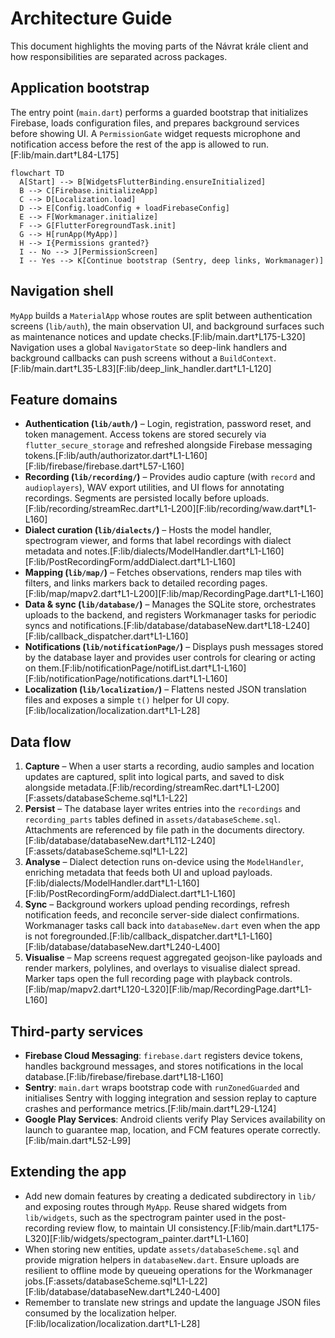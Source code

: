 # Architecture Guide

This document highlights the moving parts of the Návrat krále client and how responsibilities are separated across packages.

## Application bootstrap
The entry point (`main.dart`) performs a guarded bootstrap that initializes Firebase, loads configuration files, and prepares background services before showing UI. A `PermissionGate` widget requests microphone and notification access before the rest of the app is allowed to run.[F:lib/main.dart†L84-L175]

```mermaid
flowchart TD
  A[Start] --> B[WidgetsFlutterBinding.ensureInitialized]
  B --> C[Firebase.initializeApp]
  C --> D[Localization.load]
  D --> E[Config.loadConfig + loadFirebaseConfig]
  E --> F[Workmanager.initialize]
  F --> G[FlutterForegroundTask.init]
  G --> H[runApp(MyApp)]
  H --> I{Permissions granted?}
  I -- No --> J[PermissionScreen]
  I -- Yes --> K[Continue bootstrap (Sentry, deep links, Workmanager)]
```


## Navigation shell
`MyApp` builds a `MaterialApp` whose routes are split between authentication screens (`lib/auth`), the main observation UI, and background surfaces such as maintenance notices and update checks.[F:lib/main.dart†L175-L320] Navigation uses a global `NavigatorState` so deep-link handlers and background callbacks can push screens without a `BuildContext`.[F:lib/main.dart†L35-L83][F:lib/deep_link_handler.dart†L1-L120]

## Feature domains
- **Authentication (`lib/auth/`)** – Login, registration, password reset, and token management. Access tokens are stored securely via `flutter_secure_storage` and refreshed alongside Firebase messaging tokens.[F:lib/auth/authorizator.dart†L1-L160][F:lib/firebase/firebase.dart†L57-L160]
- **Recording (`lib/recording/`)** – Provides audio capture (with `record` and `audioplayers`), WAV export utilities, and UI flows for annotating recordings. Segments are persisted locally before uploads.[F:lib/recording/streamRec.dart†L1-L200][F:lib/recording/waw.dart†L1-L160]
- **Dialect curation (`lib/dialects/`)** – Hosts the model handler, spectrogram viewer, and forms that label recordings with dialect metadata and notes.[F:lib/dialects/ModelHandler.dart†L1-L160][F:lib/PostRecordingForm/addDialect.dart†L1-L160]
- **Mapping (`lib/map/`)** – Fetches observations, renders map tiles with filters, and links markers back to detailed recording pages.[F:lib/map/mapv2.dart†L1-L200][F:lib/map/RecordingPage.dart†L1-L160]
- **Data & sync (`lib/database/`)** – Manages the SQLite store, orchestrates uploads to the backend, and registers Workmanager tasks for periodic syncs and notifications.[F:lib/database/databaseNew.dart†L18-L240][F:lib/callback_dispatcher.dart†L1-L160]
- **Notifications (`lib/notificationPage/`)** – Displays push messages stored by the database layer and provides user controls for clearing or acting on them.[F:lib/notificationPage/notifList.dart†L1-L160][F:lib/notificationPage/notifications.dart†L1-L160]
- **Localization (`lib/localization/`)** – Flattens nested JSON translation files and exposes a simple `t()` helper for UI copy.[F:lib/localization/localization.dart†L1-L28]

## Data flow
1. **Capture** – When a user starts a recording, audio samples and location updates are captured, split into logical parts, and saved to disk alongside metadata.[F:lib/recording/streamRec.dart†L1-L200][F:assets/databaseScheme.sql†L1-L22]
2. **Persist** – The database layer writes entries into the `recordings` and `recording_parts` tables defined in `assets/databaseScheme.sql`. Attachments are referenced by file path in the documents directory.[F:lib/database/databaseNew.dart†L112-L240][F:assets/databaseScheme.sql†L1-L22]
3. **Analyse** – Dialect detection runs on-device using the `ModelHandler`, enriching metadata that feeds both UI and upload payloads.[F:lib/dialects/ModelHandler.dart†L1-L160][F:lib/PostRecordingForm/addDialect.dart†L1-L160]
4. **Sync** – Background workers upload pending recordings, refresh notification feeds, and reconcile server-side dialect confirmations. Workmanager tasks call back into `databaseNew.dart` even when the app is not foregrounded.[F:lib/callback_dispatcher.dart†L1-L160][F:lib/database/databaseNew.dart†L240-L400]
5. **Visualise** – Map screens request aggregated geojson-like payloads and render markers, polylines, and overlays to visualise dialect spread. Marker taps open the full recording page with playback controls.[F:lib/map/mapv2.dart†L120-L320][F:lib/map/RecordingPage.dart†L1-L160]

## Third-party services
- **Firebase Cloud Messaging**: `firebase.dart` registers device tokens, handles background messages, and stores notifications in the local database.[F:lib/firebase/firebase.dart†L18-L160]
- **Sentry**: `main.dart` wraps bootstrap code with `runZonedGuarded` and initialises Sentry with logging integration and session replay to capture crashes and performance metrics.[F:lib/main.dart†L29-L124]
- **Google Play Services**: Android clients verify Play Services availability on launch to guarantee map, location, and FCM features operate correctly.[F:lib/main.dart†L52-L99]

## Extending the app
- Add new domain features by creating a dedicated subdirectory in `lib/` and exposing routes through `MyApp`. Reuse shared widgets from `lib/widgets`, such as the spectrogram painter used in the post-recording review flow, to maintain UI consistency.[F:lib/main.dart†L175-L320][F:lib/widgets/spectogram_painter.dart†L1-L160]
- When storing new entities, update `assets/databaseScheme.sql` and provide migration helpers in `databaseNew.dart`. Ensure uploads are resilient to offline mode by queueing operations for the Workmanager jobs.[F:assets/databaseScheme.sql†L1-L22][F:lib/database/databaseNew.dart†L240-L400]
- Remember to translate new strings and update the language JSON files consumed by the localization helper.[F:lib/localization/localization.dart†L1-L28]

